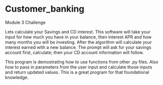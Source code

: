 # Customer_banking
Module 3 Challenge

Lets calculate your Savings and CD interest. This software will take your
input for how much you have in your balance, then interest APR and how many
months you will be investing. After the algorithm will calculate your 
interest earned with a new balance. The prompt will ask for your savings 
account first, calculate; then your CD account information will follow. 

This program is demostrating how to use functions from other .py files. 
Also how to pass in parameters from the user input and calculate those
inputs and return updated values. This is a great program for that 
foundational knowledge. 

